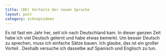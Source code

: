 ```yaml
---
title: (DE) Vorteile der neuen Sprache
layout: post
category: schnapsideen 
---
```


Es ist fast ein Jahr her, seit ich nach Deutschland kam.
In dieser ganzen Zeit habe ich viel Deutsch gelernt und habe etwas bemerkt. 
Um besser Deutsch zu sprechen, muss ich einfache Sätze bauen. 
Ich glaube, das ist ein großer Vorteil .
Deshalb versuche ich dasselbe auf Spanisch und Englisch zu tun. 

